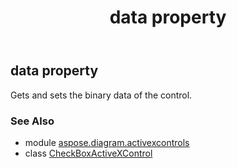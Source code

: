 ﻿---
title: data property
second_title: Aspose.Diagram for Python via .NET API References
description: 
type: docs
weight: 70
url: /python-net/aspose.diagram.activexcontrols/checkboxactivexcontrol/data/
is_root: false
---

## data property


Gets and sets the binary data of the control.

### See Also
* module [aspose.diagram.activexcontrols](../../)
* class [CheckBoxActiveXControl](/diagram/python-net/aspose.diagram.activexcontrols/checkboxactivexcontrol)
